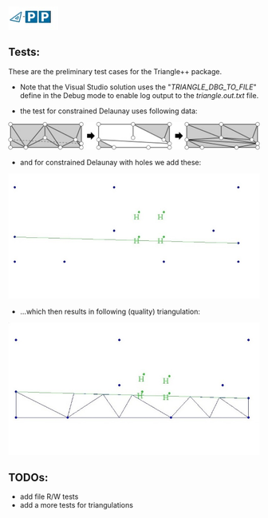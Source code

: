 ![triangle-PP's logo](../triangle-PP-sm.jpg) 
<!-- img src="../triangle-PP-sm.jpg" alt="triangle-PP's logo" width="160"/ -->
## Tests:

These are the preliminary test cases for the Triangle++ package. 

 - Note that the Visual Studio solution uses the "*TRIANGLE_DBG_TO_FILE*" define in the Debug mode to enable log output to the *triangle.out.txt* file.

 - the test for constrained Delaunay uses following data:

![example-constr-segments.jpg](example_constr_segments.jpg)


 - and for constrained Delaunay with holes we add these:

<kbd><img src="./example_constr_segments-wth-holes-input.jpg" alt="example_constr_segments-wth-holes-input" width="520"></kbd>


 - ...which then results in following (quality) triangulation:

<kbd><img src="./example_constr_segments-wth-holes-result.jpg" alt="example_constr_segments-wth-holes-result" width="520"></kbd>

## TODOs:
 - add file R/W tests
 - add a more tests for triangulations

